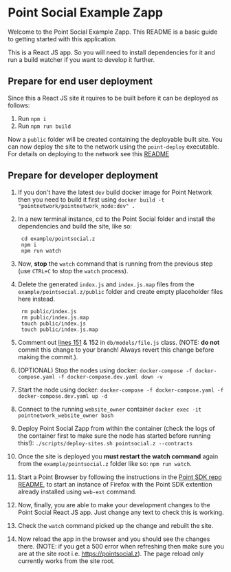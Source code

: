# Point Social Example Zapp

Welcome to the Point Social Example Zapp. This README is a basic guide to getting started with this application.

This is a React JS app. So you will need to install dependencies for it and run a build watcher if you want to develop it further.

## Prepare for end user deployment

Since this a React JS site it rquires to be built before it can be deployed as follows:

1. Run `npm i`
2. Run `npm run build`

Now a `public` folder will be created containing the deployable built site. You can now deploy the site to the network using the `point-deploy` executable. For details on deploying to the network see this [README](../../deployspace/README.md)

## Prepare for developer deployment

1. If you don't have the latest `dev` build docker image for Point Network then you need to build it first using `docker build -t "pointnetwork/pointnetwork_node:dev" .`
1. In a new terminal instance, cd to the Point Social folder and install the dependencies and build the site, like so:

        cd example/pointsocial.z
        npm i
        npm run watch


1. Now, **stop** the `watch` command that is running from the previous step (use `CTRL+C` to stop the `watch` process).
1. Delete the generated `index.js` and `index.js.map` files from the `example/pointsocial.z/public` folder and create empty placeholder files here instead.


        rm public/index.js
        rm public/index.js.map
        touch public/index.js
        touch public/index.js.map


1. Comment out [lines 151](https://github.com/pointnetwork/pointnetwork/blob/master/db/models/file.js#L151) & 152 in `db/models/file.js` class. (NOTE: **do not** commit this change to your branch! Always revert this change before making the commit.).
1. (OPTIONAL) Stop the nodes using docker: `docker-compose -f docker-compose.yaml -f docker-compose.dev.yaml down -v`
1. Start the node using docker: `docker-compose -f docker-compose.yaml -f docker-compose.dev.yaml up -d`
1. Connect to the running `website_owner` container `docker exec -it pointnetwork_website_owner bash`
1. Deploy Point Social Zapp from within the container (check the logs of the container first to make sure the node has started before running this!): `./scripts/deploy-sites.sh pointsocial.z --contracts`
1. Once the site is deployed you **must restart the watch command** again from the `example/pointsocial.z` folder like so: `npm run watch`.
1. Start a Point Browser by following the instructions in the [Point SDK repo README](https://github.com/pointnetwork/pointsdk#using-web-ext), to start an instance of Firefox with the Point SDK extention already installed using `web-ext` command.
1. Now, finally, you are able to make your development changes to the Point Social React JS app. Just change any text to check this is working.
1. Check the `watch` command picked up the change and rebuilt the site.
1. Now reload the app in the browser and you should see the changes there. (NOTE: if you get a 500 error when refreshing then make sure you are at the site root i.e. https://pointsocial.z). The page reload only currently works from the site root.